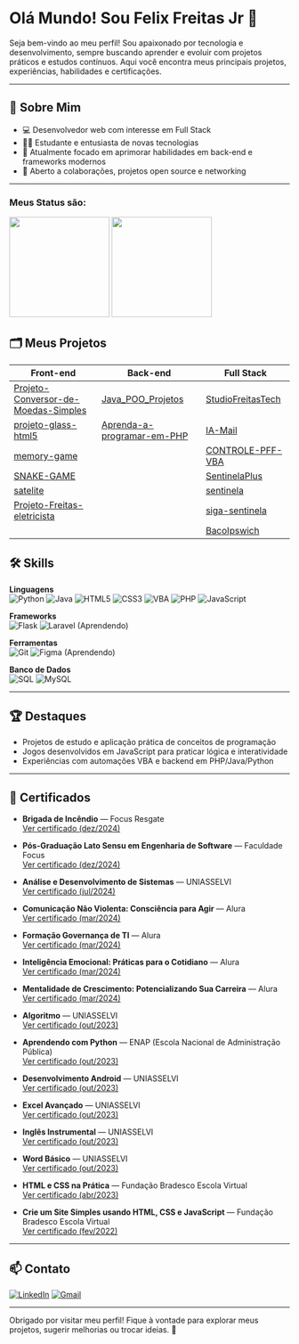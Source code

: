 # Olá Mundo! Sou Felix Freitas Jr 👋

Seja bem-vindo ao meu perfil! Sou apaixonado por tecnologia e desenvolvimento, sempre buscando aprender e evoluir com projetos práticos e estudos contínuos. Aqui você encontra meus principais projetos, experiências, habilidades e certificações.

---

## 🚀 Sobre Mim

- 💻 Desenvolvedor web com interesse em Full Stack
- 👨‍🎓 Estudante e entusiasta de novas tecnologias
- 🌱 Atualmente focado em aprimorar habilidades em back-end e frameworks modernos
- 🤝 Aberto a colaborações, projetos open source e networking

---

### Meus Status são:

<div>
    <img height="180em" src="https://github-readme-stats.vercel.app/api?username=felixfreitasjr&show_icons=true&theme=dark"/>
    <img height="180em" src="https://github-readme-stats.vercel.app/api/top-langs/?username=felixfreitasjr&layout=compact&theme=dark"/>
</div>

## 🗂️ Meus Projetos

| Front-end                                                                                 | Back-end                                                                 | Full Stack                                          |
|------------------------------------------------------------------------------------------|--------------------------------------------------------------------------|-----------------------------------------------------|
| [Projeto-Conversor-de-Moedas-Simples](https://github.com/FelixFreitasJr/Projeto-Conversor-de-Moedas-Simples) | [Java_POO_Projetos](https://github.com/FelixFreitasJr/Java_POO_Projetos)           | [StudioFreitasTech](https://github.com/FelixFreitasJr/StudioFreitasTech) |
| [projeto-glass-html5](https://github.com/FelixFreitasJr/projeto-glass-html5)             | [Aprenda-a-programar-em-PHP](https://github.com/FelixFreitasJr/Aprenda-a-programar-em-PHP) |     [IA-Mail](https://github.com/FelixFreitasJr/IA-Mail)                 |
| [memory-game](https://github.com/FelixFreitasJr/memory-game)                             |                                                                              | [CONTROLE-PFF-VBA](https://github.com/FelixFreitasJr/CONTROLE-PFF-VBA)              |
| [SNAKE-GAME](https://github.com/FelixFreitasJr/SNAKE-GAME)                               |                                                                              | [SentinelaPlus](https://github.com/FelixFreitasJr/SentinelaPlus)                            |
| [satelite](https://github.com/FelixFreitasJr/satelite)                                   |                                                                              | [sentinela](https://github.com/FelixFreitasJr/sentinela)                                    |
| [Projeto-Freitas-eletricista](https://github.com/FelixFreitasJr/Projeto-Freitas-eletricista)                                                                                         |                                                                              | [siga-sentinela](https://github.com/FelixFreitasJr/siga-sentinela)                          |
|                                                                                          |                                                                              | [BacoIpswich](https://github.com/FelixFreitasJr/BacoIpswich)                                |



## 🛠️ Skills

**Linguagens**  
![Python](https://img.shields.io/badge/-Python-333?style=flat&logo=python)
![Java](https://img.shields.io/badge/-Java-333?style=flat&logo=java)
![HTML5](https://img.shields.io/badge/-HTML5-333?style=flat&logo=html5)
![CSS3](https://img.shields.io/badge/-CSS3-333?style=flat&logo=css3)
![VBA](https://img.shields.io/badge/-VBA-333?style=flat&logo=microsoft-excel)
![PHP](https://img.shields.io/badge/-PHP-333?style=flat&logo=php)
![JavaScript](https://img.shields.io/badge/-JavaScript-333?style=flat&logo=javascript)

**Frameworks**  
![Flask](https://img.shields.io/badge/-Flask-333?style=flat&logo=flask)
![Laravel (Aprendendo)](https://img.shields.io/badge/-Laravel-333?style=flat&logo=laravel)

**Ferramentas**  
![Git](https://img.shields.io/badge/-Git-333?style=flat&logo=git)
![Figma (Aprendendo)](https://img.shields.io/badge/-Figma-333?style=flat&logo=figma)

**Banco de Dados**  
![SQL](https://img.shields.io/badge/-SQL-333?style=flat&logo=mysql)
![MySQL](https://img.shields.io/badge/-MySQL-333?style=flat&logo=mysql)

---

## 🏆 Destaques

- Projetos de estudo e aplicação prática de conceitos de programação
- Jogos desenvolvidos em JavaScript para praticar lógica e interatividade
- Experiências com automações VBA e backend em PHP/Java/Python

---

## 📜 Certificados

- **Brigada de Incêndio** — Focus Resgate  
  [Ver certificado (dez/2024)](https://e-certificado.com/login/autenticar?c=2417341ADF0EC74E15694320)

- **Pós-Graduação Lato Sensu em Engenharia de Software** — Faculdade Focus  
  [Ver certificado (dez/2024)](https://www.linkedin.com/in/felixfreitasjr/details/certifications/1734610258727/single-media-viewer/?profileId=ACoAADXK6zEB8AtuQ8edJmX296oUXW3-cHVVTeQ)

- **Análise e Desenvolvimento de Sistemas** — UNIASSELVI  
  [Ver certificado (jul/2024)](https://www.linkedin.com/in/felixfreitasjr/details/certifications/1719919410247/single-media-viewer/?profileId=ACoAADXK6zEB8AtuQ8edJmX296oUXW3-cHVVTeQ)

- **Comunicação Não Violenta: Consciência para Agir** — Alura  
  [Ver certificado (mar/2024)](https://cursos.alura.com.br/certificate/2d3500c1-5b36-4992-bff9-ed675253ac53)

- **Formação Governança de TI** — Alura  
  [Ver certificado (mar/2024)](https://www.linkedin.com/in/felixfreitasjr/details/certifications/1710442705434/single-media-viewer/?profileId=ACoAADXK6zEB8AtuQ8edJmX296oUXW3-cHVVTeQ)

- **Inteligência Emocional: Práticas para o Cotidiano** — Alura  
  [Ver certificado (mar/2024)](https://www.linkedin.com/in/felixfreitasjr/details/certifications/1710276778966/single-media-viewer/?profileId=ACoAADXK6zEB8AtuQ8edJmX296oUXW3-cHVVTeQ)

- **Mentalidade de Crescimento: Potencializando Sua Carreira** — Alura  
  [Ver certificado (mar/2024)](https://www.linkedin.com/in/felixfreitasjr/details/certifications/1710277109148/single-media-viewer/?profileId=ACoAADXK6zEB8AtuQ8edJmX296oUXW3-cHVVTeQ)

- **Algoritmo** — UNIASSELVI  
  [Ver certificado (out/2023)](https://www.linkedin.com/in/felixfreitasjr/details/certifications/1710277188724/single-media-viewer/?profileId=ACoAADXK6zEB8AtuQ8edJmX296oUXW3-cHVVTeQ)

- **Aprendendo com Python** — ENAP (Escola Nacional de Administração Pública)  
  [Ver certificado (out/2023)](https://www.linkedin.com/in/felixfreitasjr/details/certifications/1710277230713/single-media-viewer/?profileId=ACoAADXK6zEB8AtuQ8edJmX296oUXW3-cHVVTeQ)

- **Desenvolvimento Android** — UNIASSELVI  
  [Ver certificado (out/2023)](https://www.linkedin.com/in/felixfreitasjr/details/certifications/1710277267825/single-media-viewer/?profileId=ACoAADXK6zEB8AtuQ8edJmX296oUXW3-cHVVTeQ)

- **Excel Avançado** — UNIASSELVI  
  [Ver certificado (out/2023)](https://www.linkedin.com/in/felixfreitasjr/details/certifications/1710277295144/single-media-viewer/?profileId=ACoAADXK6zEB8AtuQ8edJmX296oUXW3-cHVVTeQ)

- **Inglês Instrumental** — UNIASSELVI  
  [Ver certificado (out/2023)](https://www.linkedin.com/in/felixfreitasjr/details/certifications/1710277322534/single-media-viewer/?profileId=ACoAADXK6zEB8AtuQ8edJmX296oUXW3-cHVVTeQ)

- **Word Básico** — UNIASSELVI  
  [Ver certificado (out/2023)](https://www.linkedin.com/in/felixfreitasjr/details/certifications/1710277350970/single-media-viewer/?profileId=ACoAADXK6zEB8AtuQ8edJmX296oUXW3-cHVVTeQ)

- **HTML e CSS na Prática** — Fundação Bradesco Escola Virtual  
  [Ver certificado (abr/2023)](https://www.linkedin.com/in/felixfreitasjr/details/certifications/1710277386585/single-media-viewer/?profileId=ACoAADXK6zEB8AtuQ8edJmX296oUXW3-cHVVTeQ)

- **Crie um Site Simples usando HTML, CSS e JavaScript** — Fundação Bradesco Escola Virtual  
  [Ver certificado (fev/2022)](https://www.linkedin.com/in/felixfreitasjr/details/certifications/1710277412931/single-media-viewer/?profileId=ACoAADXK6zEB8AtuQ8edJmX296oUXW3-cHVVTeQ)

---

## 📫 Contato

[![LinkedIn](https://img.shields.io/badge/-LinkedIn-333?style=flat&logo=linkedin)](https://www.linkedin.com/in/felixfreitasjr)
[![Gmail](https://img.shields.io/badge/-Gmail-333?style=flat&logo=gmail)](mailto:seuemail@gmail.com)

---

Obrigado por visitar meu perfil! Fique à vontade para explorar meus projetos, sugerir melhorias ou trocar ideias. 🚀
